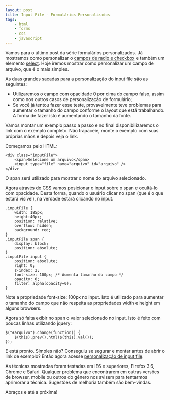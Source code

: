 ```yaml
---
layout: post
title: Input File - Formulários Personalizados
tags:
    - html
    - forms
    - css
    - javascript
---
```



Vamos para o último post da série formulários personalizados. Já mostramos como personalizar o [campos de radio e checkbox](http://www.grifotecnologia.com.br/blog/css/radio-e-checkbox-formularios-personalizados/) e também um elemento [select](http://www.grifotecnologia.com.br/blog/css/combobox-formularios-personalizados/). Hoje iremos mostrar como personalizar um campo de arquivo, que é o mais simples.

As duas grandes sacadas para a personalização do input file são as seguintes:

- Utilizaremos o campo com opacidade 0 por cima do campo falso, assim como nos outros casos de personalização de formulário;
- Se você já tentou fazer esse teste, provavelmente teve problemas para aumentar o tamanho do campo conforme o layout que está trabalhando. A forma de fazer isto é aumentando o tamanho da fonte.

Vamos montar um exemplo passo a passo e no final disponibilizaremos o link com o exemplo completo. Não trapaceie, monte o exemplo com suas próprias mãos e depois veja o link.

Começamos pelo HTML:

    <div class="inputFile">
        <span>Selecione um arquivo</span>
        <input type="file" name="arquivo" id="arquivo" />
    </div>

O span será utilizado para mostrar o nome do arquivo selecionado.

Agora através do CSS vamos posicionar o input sobre o span e ocultá-lo com opacidade. Desta forma, quando o usuário clicar no span (que é o que estará visível), na verdade estará clicando no input.

    .inputFile {
        width: 185px;
        height:40px;
        position: relative;
        overflow: hidden;
        background: red;
    }
    .inputFile span {
        display: block;
        position: absolute;
    }
    .inputFile input {
        position: absolute;
        right: 0;
        z-index: 2;
        font-size: 100px; /* Aumenta tamanho do campo */
        opacity: 0;
        filter: alpha(opacity=0);
    }

Note a propriedade font-size: 100px no input. Isto é utilizado para aumentar o tamanho do campo que não respeita as propriedades width e height em alguns browsers.

Agora só falta exibir no span o valor selecionado no input. Isto é feito com poucas linhas utilizando jquery:

    $("#arquivo").change(function() {
        $(this).prev().html($(this).val());
    });

E está pronto. Simples não? Conseguiu se segurar e montar antes de abrir o link de exemplo? Então agora acesse [personalização de input file](http://www.grifotecnologia.com.br/code/formulario-personalizado/input-file.html).

As técnicas mostradas foram testadas em IE6 e superiores, Firefox 3.6, Chrome e Safari. Qualquer problema que encontrarem em outras versões de browser, mobile ou outros do gênero nos avisem para tentarmos aprimorar a técnica. Sugestões de melhoria também são bem-vindas.

Abraços e até a próxima!
